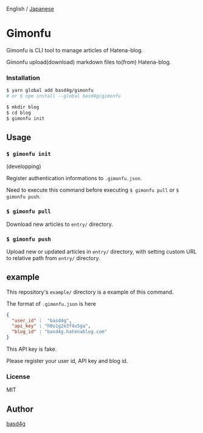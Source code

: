 English / [Japanese](README_ja.md)

# Gimonfu

Gimonfu is CLI tool to manage articles of Hatena-blog.

Gimonfu upload(download) markdown files to(from) Hatena-blog.

### Installation

```sh
$ yarn global add basd4g/gimonfu
# or $ npm install --global basd4g/gimonfu

$ mkdir blog
$ cd blog
$ gimonfu init
```

## Usage

### `$ gimonfu init`

(developping)

Register authentication informations to `.gimonfu.json`.

Need to execute this command before executing `$ gimonfu pull` or `$ gimonfu push`.

### `$ gimonfu pull`

Download new articles to `entry/` directory.

### `$ gimonfu push`

Upload new or updated articles in `entry/` directory, with setting custom URL to relative path from `entry/` directory.

## example

This repository's `example/` directory is a example of this command.

The format of `.gimonfu.json` is here

```.gimonfu.json
{
  "user_id" :  "basd4g",
  "api_key" : "h0o1g2e3f4u5ga",
  "blog_id" : "basd4g.hatenablog.com"
}
```

This API key is fake.

Please register your user id, API key and blog id.

### License

MIT

## Author

[basd4g](https://github.com/basd4g)

